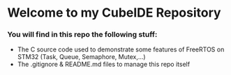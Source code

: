 # Welcome to my CubeIDE Repository

### You will find in this repo the following stuff:
* The C source code used to demonstrate some features of FreeRTOS on STM32 (Task, Queue, Semaphore, Mutex,...)
* The .gitignore & README.md files to manage this repo itself
